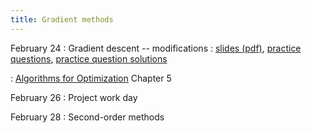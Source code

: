 ```yaml
---
title: Gradient methods
---
```


February 24
: Gradient descent -- modifications
  : [slides (pdf)](https://sta379-s25.github.io/slides/lecture_16.pdf), [practice questions](https://sta379-s25.github.io/practice_questions/pq_16.html), [practice question solutions](https://sta379-s25.github.io/practice_questions/pq_16_solutions.html)
  
: [Algorithms for Optimization](https://algorithmsbook.com/optimization/files/optimization.pdf) Chapter 5  

February 26
: Project work day

February 28
: Second-order methods